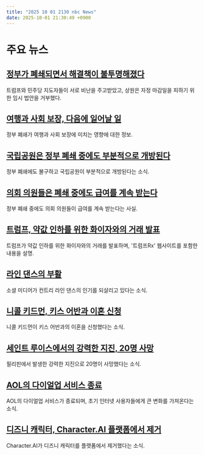 ```yaml
---
title: "2025 10 01 2130 nbc News"
date: 2025-10-01 21:30:49 +0900
---
```


# 주요 뉴스

## [정부가 폐쇄되면서 해결책이 불투명해졌다](https://www.nbcnews.com/politics/congress/government-shutdown-begins-trump-congress-no-deal-rcna234678)  
트럼프와 민주당 지도자들이 서로 비난을 주고받았고, 상원은 자정 마감일을 피하기 위한 임시 법안을 거부했다.  

## [여행과 사회 보장, 다음에 일어날 일](https://www.nbcnews.com/politics/congress/government-shutdown-2025-air-travel-social-security-impact-rcna234594)  
정부 폐쇄가 여행과 사회 보장에 미치는 영향에 대한 정보.  

## [국립공원은 정부 폐쇄 중에도 부분적으로 개방된다](https://www.nbcnews.com/politics/trump-administration/national-parks-remain-partially-open-government-shutdown-rcna234822)  
정부 폐쇄에도 불구하고 국립공원이 부분적으로 개방된다는 소식.  

## [의회 의원들은 폐쇄 중에도 급여를 계속 받는다](https://www.nbcnews.com/politics/congress/members-congress-still-get-paid-government-shutdown-rcna234676)  
정부 폐쇄 중에도 의회 의원들이 급여를 계속 받는다는 사실.  

## [트럼프, 약값 인하를 위한 화이자와의 거래 발표](https://www.nbcnews.com/health/health-news/trump-announce-deal-pfizer-lower-drug-prices-rcna234679)  
트럼프가 약값 인하를 위한 화이자와의 거래를 발표하며, '트럼프Rx' 웹사이트를 포함한 내용을 설명.  

## [라인 댄스의 부활](https://www.nbcnews.com/pop-culture/music/line-dancing-trend-rcna234813)  
소셜 미디어가 컨트리 라인 댄스의 인기를 되살리고 있다는 소식.  

## [니콜 키드먼, 키스 어반과 이혼 신청](https://www.nbcnews.com/pop-culture/celebrity/nicole-kidman-keith-urban-split-rcna234575)  
니콜 키드먼이 키스 어반과의 이혼을 신청했다는 소식.  

## [세인트 루이스에서의 강력한 지진, 20명 사망](https://www.nbcnews.com/world/asia/strong-earthquake-kills-20-people-central-philippine-region-rcna234821)  
필리핀에서 발생한 강력한 지진으로 20명이 사망했다는 소식.  

## [AOL의 다이얼업 서비스 종료](https://www.nbcnews.com/tech/tech-news/aol-dial-up-silenced-rcna234655)  
AOL의 다이얼업 서비스가 종료되며, 초기 인터넷 사용자들에게 큰 변화를 가져온다는 소식.  

## [디즈니 캐릭터, Character.AI 플랫폼에서 제거](https://www.nbcnews.com/business/business-news/characterai-removes-disney-characters-from-platform-after-request-rcna234827)  
Character.AI가 디즈니 캐릭터를 플랫폼에서 제거했다는 소식.